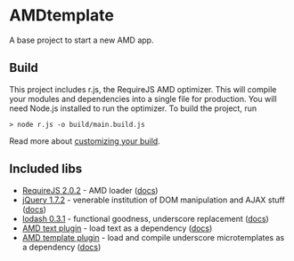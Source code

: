 # AMDtemplate

A base project to start a new AMD app.

## Build
This project includes r.js, the RequireJS AMD optimizer. This will compile your modules and dependencies into a single file for production. You will need Node.js installed to run the optimizer. To build the project, run

	> node r.js -o build/main.build.js

Read more about [customizing your build](http://requirejs.org/docs/optimization.html).

## Included libs

 - [RequireJS 2.0.2](http://requirejs.org/) - AMD loader ([docs](http://requirejs.org/docs/api.html))
 - [jQuery 1.7.2](http://jquery.com/) - venerable institution of DOM manipulation and AJAX stuff ([docs](http://docs.jquery.com/Main_Page))
 - [lodash 0.3.1](http://lodash.com/) - functional goodness, underscore replacement ([docs](http://lodash.com/docs))
 - [AMD text plugin](http://requirejs.org/docs/download.html#text) - load text as a dependency ([docs](http://requirejs.org/docs/api.html#text))
 - [AMD template plugin](https://github.com/ZeeAgency/requirejs-tpl) - load and compile underscore microtemplates as a dependency ([docs](https://github.com/ZeeAgency/requirejs-tpl/blob/master/README.md))